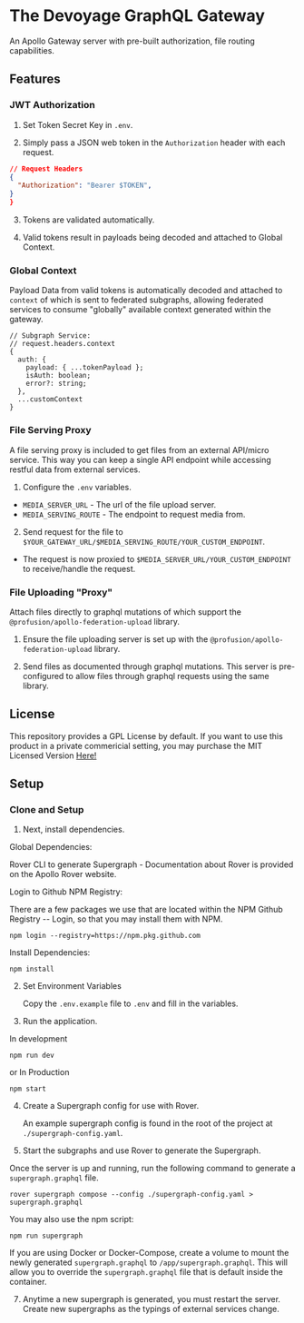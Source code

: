 # The Devoyage GraphQL Gateway

An Apollo Gateway server with pre-built authorization, file routing capabilities.

## Features

### JWT Authorization

1. Set Token Secret Key in `.env`.

2. Simply pass a JSON web token in the `Authorization` header with each request.

```json
// Request Headers
{
  "Authorization": "Bearer $TOKEN",
}
}
```

3. Tokens are validated automatically. 

4. Valid tokens result in payloads being decoded and attached to Global Context. 

### Global Context

Payload Data from valid tokens is automatically decoded and attached to `context` of which is sent to federated subgraphs, allowing federated services to consume "globally" available context generated within the gateway.

```
// Subgraph Service:
// request.headers.context
{
  auth: {
    payload: { ...tokenPayload };
    isAuth: boolean;
    error?: string;
  },
  ...customContext
}
```

### File Serving Proxy

A file serving proxy is included to get files from an external API/micro service. This way you can keep a single API endpoint while accessing restful data from external services.

1. Configure the `.env` variables. 
  - `MEDIA_SERVER_URL` - The url of the file upload server.
  - `MEDIA_SERVING_ROUTE` - The endpoint to request media from.

2. Send request for the file to `$YOUR_GATEWAY_URL/$MEDIA_SERVING_ROUTE/YOUR_CUSTOM_ENDPOINT`.
  - The request is now proxied to `$MEDIA_SERVER_URL/YOUR_CUSTOM_ENDPOINT` to receive/handle the request.


### File Uploading "Proxy"

Attach files directly to graphql mutations of which support the `@profusion/apollo-federation-upload` library.

1. Ensure the file uploading server is set up with the `@profusion/apollo-federation-upload` library.

2. Send files as documented through graphql mutations. This server is pre-configured to allow files through graphql requests using the same library. 

## License

This repository provides a GPL License by default. If you want to use this product in a private commericial setting, you may purchase the MIT Licensed Version [Here!](https://thedevoyage.gumroad.com/l/graphql-gateway)

## Setup

### Clone and Setup

1. Next, install dependencies.

Global Dependencies:

Rover CLI to generate Supergraph - Documentation about Rover is provided on the Apollo Rover website.

Login to Github NPM Registry:

There are a few packages we use that are located within the NPM Github Registry -- Login, so that you may install them with NPM.

```
npm login --registry=https://npm.pkg.github.com
```

Install Dependencies:

```
npm install
```

2. Set Environment Variables

   Copy the `.env.example` file to `.env` and fill in the variables. 

3. Run the application.

In development

```
npm run dev
```

or In Production

```
npm start
```

4. Create a Supergraph config for use with Rover.

   An example supergraph config is found in the root of the project at `./supergraph-config.yaml`.

5. Start the subgraphs and use Rover to generate the Supergraph.

Once the server is up and running, run the following command to generate a `supergraph.graphql` file.

```
rover supergraph compose --config ./supergraph-config.yaml > supergraph.graphql
```

You may also use the npm script:

```
npm run supergraph
```

If you are using Docker or Docker-Compose, create a volume to mount the newly generated `supergraph.graphql` to `/app/supergraph.graphql`. This will allow you to override the `supergraph.graphql` file that is default inside the container.

7. Anytime a new supergraph is generated, you must restart the server. Create new supergraphs as the typings of external services change.


